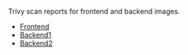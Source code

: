 Trivy scan reports for frontend and backend images.
- [Frontend](https://madhusudansharma1.github.io/blog-page/scan/frontend/)
- [Backend1](https://madhusudansharma1.github.io/blog-page/scan/backend1/)
- [Backend2](https://madhusudansharma1.github.io/blog-page/scan/backend2/)
